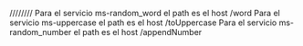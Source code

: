 ////////
Para el servicio ms-random_word el path es el host /word
Para el servicio ms-uppercase el path es el host /toUppercase
Para el servicio ms-random_number el path es el host /appendNumber
